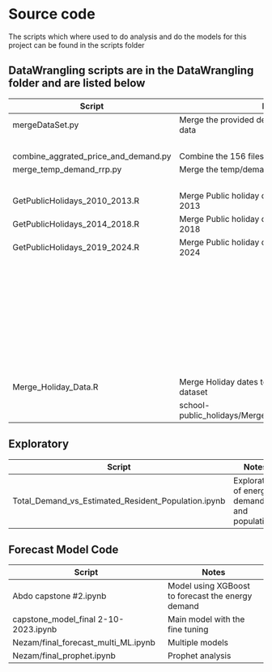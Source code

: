# Source code

The scripts which where used to do analysis and do the models for this project can be found in the scripts folder

## DataWrangling scripts are in the DataWrangling folder and are listed below

	
|   Script                            | Data     | Source File                                                     | Output file                                               |
|-------------------------------------| --------------- |-----------------------------------------------------------------|-----------------------------------------------------------|	
| mergeDataSet.py                     | Merge the provided demand and temperature data     | data/totaldemand_nsw.csv                                        | data/merged_daily_averages.csv                            |
|                                     |       | data/temperature_nsw.csv                                        |                                                           |
|combine_aggrated_price_and_demand.py | Combine the 156 files downloaded from AEMO     | data/Aggregated price and demand data/.csv                      | data/aggregated_price_and_demand.csv                      |	
| merge_temp_demand_rrp.py            | Merge the temp/demand and RRP     | data/demand_temp.csv                                            |merged_TempDemandRRP.csv                                   |
|                                     |          | data/aggregated_price_and_demand.csv                            |                                                           |	
| GetPublicHolidays_2010_2013.R       | Merge Public holiday data for years 2010 to 2013     | data/school-public_holidays/*nsw_public_holidays_*.csv          | data/school-public_holidays/MergedData/PublicHolidays.csv |	
|GetPublicHolidays_2014_2018.R        | Merge Public holiday data for years 2014 to 2018     | data/school-public_holidays/*australianpublicholidays-*.csv     | data/school-public_holidays/MergedData/PublicHolidays.csv |	
| GetPublicHolidays_2019_2024.R       | Merge Public holiday data for years 2019 to 2024     | data/school-public_holidays/australian_public_holidays_2019.csv | data/school-public_holidays/MergedData/PublicHolidays.csv |
|                                     |      | data/school-public_holidays/australian_public_holidays_2020.csv |                                                           |
|   					|		      | data/school-public_holidays/australian_public_holidays_2021.csv |                                                           |
|   					|		      | data/school-public_holidays/australian_public_holidays_2022.csv |                                                           |
|					|			      | data/school-public_holidays/australian_public_holidays_2023.csv |                                                           |
|					|			      | data/school-public_holidays/australian_public_holidays_2024.csv |                                                           |	
| Merge_Holiday_Data.R			      | Merge Holiday dates to the Temp/Demad/RRP dataset     | data/merged_TempDemandRRP.csv                                   | data/merged_TempDemandRRPHoliday.csv                      |
|                                     | school-public_holidays/MergedData/PublicHolidays.csv            |                                                           |			  
						 
## Exploratory

|   Script                            | Notes        |
|-------------------------------------| --------------- |
| Total_Demand_vs_Estimated_Resident_Population.ipynb             | Exploratory of energy demand and population     | 

## Forecast Model Code

|   Script                            | Notes        |
|-------------------------------------| --------------- |
| Abdo capstone #2.ipynb              | Model using XGBoost to forecast the energy demand     | 
| capstone_model_final 2-10-2023.ipynb | Main model with the fine tuning |
| Nezam/final_forecast_multi_ML.ipynb | Multiple models |
| Nezam/final_prophet.ipynb | Prophet analysis |
